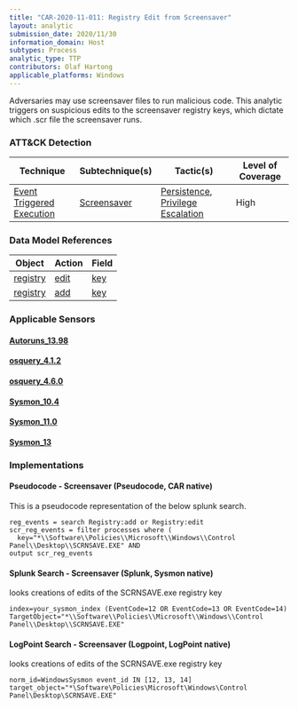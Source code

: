```yaml
---
title: "CAR-2020-11-011: Registry Edit from Screensaver"
layout: analytic
submission_date: 2020/11/30
information_domain: Host
subtypes: Process
analytic_type: TTP
contributors: Olaf Hartong
applicable_platforms: Windows
---
```


Adversaries may use screensaver files to run malicious code. This analytic triggers on suspicious edits to the screensaver registry keys, which dictate which .scr file the screensaver runs.


### ATT&CK Detection

|Technique|Subtechnique(s)|Tactic(s)|Level of Coverage|
|---|---|---|---|
|[Event Triggered Execution](https://attack.mitre.org/techniques/T1546/)|[Screensaver](https://attack.mitre.org/techniques/T1546/002/)|[Persistence](https://attack.mitre.org/tactics/TA0003/), [Privilege Escalation](https://attack.mitre.org/tactics/TA0004/)|High|

### Data Model References

|Object|Action|Field|
|---|---|---|
|[registry](/data_model/registry) | [edit](/data_model/registry#edit) | [key](/data_model/registry#key) |
|[registry](/data_model/registry) | [add](/data_model/registry#add) | [key](/data_model/registry#key) |


### Applicable Sensors
####   [Autoruns_13.98](/sensors/Autoruns_13.98)
####   [osquery_4.1.2](/sensors/osquery_4.1.2)
####   [osquery_4.6.0](/sensors/osquery_4.6.0)
####   [Sysmon_10.4](/sensors/Sysmon_10.4)
####   [Sysmon_11.0](/sensors/Sysmon_11.0)
####   [Sysmon_13](/sensors/Sysmon_13)

### Implementations

#### Pseudocode - Screensaver (Pseudocode, CAR native)


This is a pseudocode representation of the below splunk search.


```
reg_events = search Registry:add or Registry:edit
scr_reg_events = filter processes where (
  key="*\\Software\\Policies\\Microsoft\\Windows\\Control Panel\\Desktop\\SCRNSAVE.EXE" AND
output scr_reg_events
```


#### Splunk Search - Screensaver (Splunk, Sysmon native)


looks creations of edits of the SCRNSAVE.exe registry key


```
index=your_sysmon_index (EventCode=12 OR EventCode=13 OR EventCode=14) TargetObject="*\\Software\\Policies\\Microsoft\\Windows\\Control Panel\\Desktop\\SCRNSAVE.EXE"
```


#### LogPoint Search - Screensaver (Logpoint, LogPoint native)


looks creations of edits of the SCRNSAVE.exe registry key


```
norm_id=WindowsSysmon event_id IN [12, 13, 14] target_object="*\Software\Policies\Microsoft\Windows\Control Panel\Desktop\SCRNSAVE.EXE"
```




